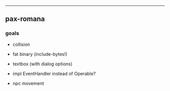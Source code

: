 ----
## pax-romana

### goals
* collision
* fat binary (include-bytes!)
* textbox (with dialog options)

* impl EventHandler instead of Operable?
* npc movement
